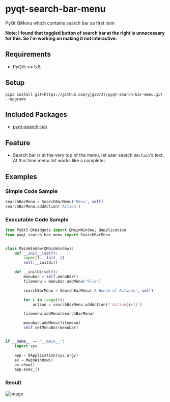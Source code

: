 # pyqt-search-bar-menu
PyQt QMenu which contains search bar as first item

<b>Note: I found that toggled button of search bar at the right is unnecessary for this. So i'm working on making it not interactive.</b> 

## Requirements
* PyQt5 >= 5.8

## Setup
```pip3 install git+https://github.com/yjg30737/pyqt-search-bar-menu.git --upgrade```

## Included Packages
* <a href="https://github.com/yjg30737/pyqt-search-bar.git">pyqt-search-bar</a>

## Feature
* Search bar is at the very top of the menu, let user search ```QAction```'s text. At this time menu list works like a completer.   

## Examples
### Simple Code Sample
```python
searchBarMenu = SearchBarMenu('Menu', self)
searchBarMenu.addAction('Action')
```
### Executable Code Sample
```python
from PyQt5.QtWidgets import QMainWindow, QApplication
from pyqt_search_bar_menu import SearchBarMenu


class MainWindow(QMainWindow):
    def __init__(self):
        super().__init__()
        self.__initUi()

    def __initUi(self):
        menubar = self.menuBar()
        filemenu = menubar.addMenu('File')

        searchBarMenu = SearchBarMenu('A Bunch of Actions', self)

        for i in range(5):
            action = searchBarMenu.addAction(f'Action{i+1}')

        filemenu.addMenu(searchBarMenu)

        menubar.addMenu(filemenu)
        self.setMenuBar(menubar)


if __name__ == "__main__":
    import sys

    app = QApplication(sys.argv)
    ex = MainWindow()
    ex.show()
    app.exec_()
```

### Result

![image](https://user-images.githubusercontent.com/55078043/155634888-eed734ca-978b-484c-91f5-5f2c37669fca.png)

